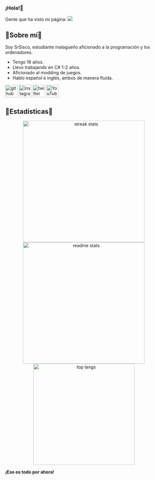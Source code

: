 ### ¡Hola!👋
Gente que ha visto mi página: <img src="https://visitor-badge.laobi.icu/badge?page_id=SrSisco.SrSisco" />
  <h2>🦠Sobre mí🦠</h2>
  
Soy SrSisco, estudiante malagueño aficionado a la programación y los ordenadores.
 - Tengo 16 años.
 - Llevo trabajando en C# 1-2 años.
 - Aficionado al modding de juegos.
 - Hablo español e inglés, ambos de manera fluida.

[<img src='https://cdn.jsdelivr.net/npm/simple-icons@3.0.1/icons/github.svg' alt='github' height='40'>](https://github.com/SrSisco) [<img src='https://cdn.jsdelivr.net/npm/simple-icons@3.0.1/icons/instagram.svg' alt='instagram' height='40'>](https://www.instagram.com/srsisco_/)  [<img src='https://cdn.jsdelivr.net/npm/simple-icons@3.0.1/icons/twitter.svg' alt='twitter' height='40'>](https://twitter.com/SrSiscoX)  [<img src='https://cdn.jsdelivr.net/npm/simple-icons@3.0.1/icons/youtube.svg' alt='YouTube' height='40'>](ttps://www.youtube.com/channel/UCV_m5bE1ZogfAqMxsXJBPeA)


  <h2>🌟Estadísticas🌟</h2>
<div align=center>
  <img width=390 src="https://github-readme-streak-stats-salesp07.vercel.app/?user=SrSisco&count_private=true&theme=dark&border_radius=10&locale=es" alt="streak stats"/>
  <img width=390 src="https://github-readme-stats-salesp07.vercel.app/api?username=SrSisco&count_private=true&show_icons=true&theme=dark&rank_icon=github&border_radius=10&locale=es" alt="readme stats" />
  <br/>
  <img width=325 align="center" src="https://github-readme-stats-salesp07.vercel.app/api/top-langs/?username=SrSisco&hide=HTML&langs_count=8&layout=compact&theme=dark&border_radius=10&size_weight=0.5&count_weight=0.5&exclude_repo=github-readme-stats&locale=es" alt="top langs" />
</div>

<b>¡Eso es todo por ahora!</b>
